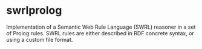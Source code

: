 swrlprolog
===

Implementation of a Semantic Web Rule Language (SWRL) reasoner in a set of Prolog rules.
SWRL rules are either described in RDF concrete syntax, or using a custom file
format.
